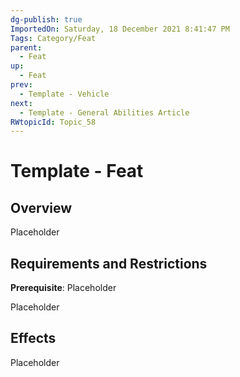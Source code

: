 ```yaml
---
dg-publish: true
ImportedOn: Saturday, 18 December 2021 8:41:47 PM
Tags: Category/Feat
parent:
  - Feat
up:
  - Feat
prev:
  - Template - Vehicle
next:
  - Template - General Abilities Article
RWtopicId: Topic_58
---
```

# Template - Feat
## Overview
Placeholder

## Requirements and Restrictions
**Prerequisite**: Placeholder

Placeholder

## Effects
Placeholder

